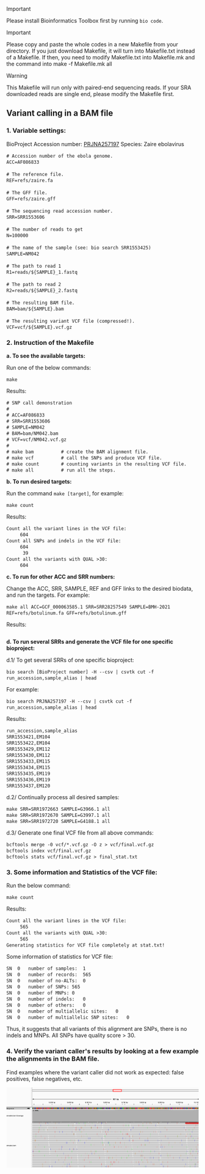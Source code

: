 > [!IMPORTANT]  
> Please install Bioinformatics Toolbox first by running `bio code`.

> [!IMPORTANT]
> Please copy and paste the whole codes in a new Makefile from your directory. If you just download Makefile, it will turn into Makefile.txt instead of a Makefile. If then, you need to modify Makefile.txt into Makefile.mk and the command into make -f Makefile.mk all

> [!WARNING]  
> This Makefile will run only with paired-end sequencing reads. If your SRA downloaded reads are single end, please modify the Makefile first.

## Variant calling in a BAM file

### 1. Variable settings:

BioProject Accession number: [PRJNA257197](https://www.ncbi.nlm.nih.gov/bioproject/PRJNA257197/)
Species: Zaire ebolavirus

```
# Accession number of the ebola genome.
ACC=AF086833

# The reference file.
REF=refs/zaire.fa

# The GFF file.
GFF=refs/zaire.gff

# The sequencing read accession number.
SRR=SRR1553606

# The number of reads to get
N=100000

# The name of the sample (see: bio search SRR1553425)
SAMPLE=NM042

# The path to read 1
R1=reads/${SAMPLE}_1.fastq

# The path to read 2
R2=reads/${SAMPLE}_2.fastq

# The resulting BAM file.
BAM=bam/${SAMPLE}.bam

# The resulting variant VCF file (compressed!).
VCF=vcf/${SAMPLE}.vcf.gz
```

### 2. Instruction of the Makefile

**a. To see the available targets:**

Run one of the below commands:

```
make
```

Results:

```
# SNP call demonstration
#
# ACC=AF086833
# SRR=SRR1553606
# SAMPLE=NM042
# BAM=bam/NM042.bam
# VCF=vcf/NM042.vcf.gz
#
# make bam          # create the BAM alignment file.
# make vcf          # call the SNPs and produce VCF file.
# make count        # counting variants in the resulting VCF file.
# make all          # run all the steps.
```

**b. To run desired targets:**

Run the command `make [target]`, for example:

```
make count
```

Results:

```
Count all the variant lines in the VCF file:
     604
Count all SNPs and indels in the VCF file:
     604
      39
Count all the variants with QUAL >30:
     604
```

**c. To run for other ACC and SRR numbers:**

Change the ACC, SRR, SAMPLE, REF and GFF links to the desired biodata, and run the targets. For example:

```
make all ACC=GCF_000063585.1 SRR=SRR28257549 SAMPLE=BMH-2021 REF=refs/botulinum.fa GFF=refs/botulinum.gff
```

Results:

```

```

**d. To run several SRRs and generate the VCF file for one specific bioproject:**

d.1/ To get several SRRs of one specific bioproject:

```
bio search [BioProject number] -H --csv | csvtk cut -f run_accession,sample_alias | head
```

For example:

```
bio search PRJNA257197 -H --csv | csvtk cut -f run_accession,sample_alias | head
```

Results:

```
run_accession,sample_alias
SRR1553421,EM104
SRR1553422,EM104
SRR1553429,EM112
SRR1553430,EM112
SRR1553433,EM115
SRR1553434,EM115
SRR1553435,EM119
SRR1553436,EM119
SRR1553437,EM120
```

d.2/ Continually process all desired samples:

```
make SRR=SRR1972663 SAMPLE=G3966.1 all
make SRR=SRR1972670 SAMPLE=G3997.1 all
make SRR=SRR1972720 SAMPLE=G4188.1 all
```

d.3/ Generate one final VCF file from all above commands:

```
bcftools merge -0 vcf/*.vcf.gz -O z > vcf/final.vcf.gz
bcftools index vcf/final.vcf.gz
bcftools stats vcf/final.vcf.gz > final_stat.txt
```

### 3. Some information and Statistics of the VCF file:

Run the below command:

```
make count
```

Results:

```
Count all the variant lines in the VCF file:
     565
Count all the variants with QUAL >30:
     565
Generating statistics for VCF file completely at stat.txt!
```

Some information of statistics for VCF file:

```
SN	0	number of samples:	1
SN	0	number of records:	565
SN	0	number of no-ALTs:	0
SN	0	number of SNPs:	565
SN	0	number of MNPs:	0
SN	0	number of indels:	0
SN	0	number of others:	0
SN	0	number of multiallelic sites:	0
SN	0	number of multiallelic SNP sites:	0
```

Thus, it suggests that all variants of this alignment are SNPs, there is no indels and MNPs. All SNPs have quality score > 30.

### 4. Verify the variant caller's results by looking at a few example the alignments in the BAM file.

Find examples where the variant caller did not work as expected: false positives, false negatives, etc.


![Image1](https://github.com/nhokchihiro/appbio24-tramha/blob/main/Week08/Images/Image1.png)

